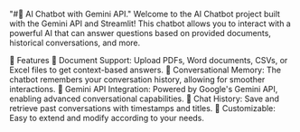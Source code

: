 "#🧠 AI Chatbot with Gemini API."
Welcome to the AI Chatbot project built with the Gemini API and Streamlit! This chatbot allows you to interact with a powerful AI that can answer questions based on provided documents, historical conversations, and more.

  🌟 Features
    📝 Document Support: Upload PDFs, Word documents, CSVs, or Excel files to get context-based answers.
    💬 Conversational Memory: The chatbot remembers your conversation history, allowing for smoother interactions.
    🚀 Gemini API Integration: Powered by Google's Gemini API, enabling advanced conversational capabilities.
    💾 Chat History: Save and retrieve past conversations with timestamps and titles.
    🧩 Customizable: Easy to extend and modify according to your needs.
